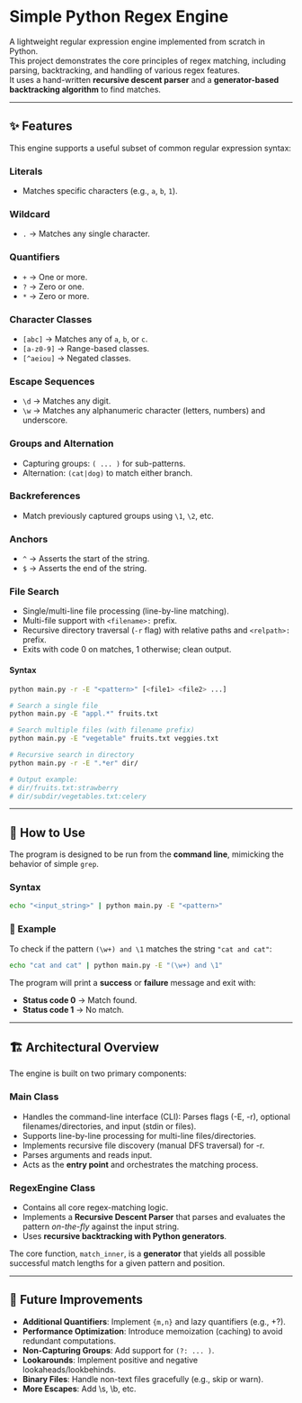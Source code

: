 # Simple Python Regex Engine

A lightweight regular expression engine implemented from scratch in Python.  
This project demonstrates the core principles of regex matching, including parsing, backtracking, and handling of various regex features.  
It uses a hand-written **recursive descent parser** and a **generator-based backtracking algorithm** to find matches.

---

## ✨ Features

This engine supports a useful subset of common regular expression syntax:

### Literals
- Matches specific characters (e.g., `a`, `b`, `1`).

### Wildcard
- `.` → Matches any single character.

### Quantifiers
- `+` → One or more.  
- `?` → Zero or one.
- `*` → Zero or more.

### Character Classes
- `[abc]` → Matches any of `a`, `b`, or `c`.  
- `[a-z0-9]` → Range-based classes.  
- `[^aeiou]` → Negated classes.  

### Escape Sequences
- `\d` → Matches any digit.  
- `\w` → Matches any alphanumeric character (letters, numbers) and underscore.  

### Groups and Alternation
- Capturing groups: `( ... )` for sub-patterns.  
- Alternation: `(cat|dog)` to match either branch.  

### Backreferences
- Match previously captured groups using `\1`, `\2`, etc.  

### Anchors
- `^` → Asserts the start of the string.  
- `$` → Asserts the end of the string.  

### File Search
- Single/multi-line file processing (line-by-line matching).  
- Multi-file support with `<filename>:` prefix.  
- Recursive directory traversal (`-r` flag) with relative paths and `<relpath>:` prefix.  
- Exits with code 0 on matches, 1 otherwise; clean output.

#### Syntax
```bash
python main.py -r -E "<pattern>" [<file1> <file2> ...]
```
```bash
# Search a single file
python main.py -E "appl.*" fruits.txt

# Search multiple files (with filename prefix)
python main.py -E "vegetable" fruits.txt veggies.txt

# Recursive search in directory
python main.py -r -E ".*er" dir/

# Output example:
# dir/fruits.txt:strawberry
# dir/subdir/vegetables.txt:celery
```
---

## 🚀 How to Use

The program is designed to be run from the **command line**, mimicking the behavior of simple `grep`.

### Syntax
```bash
echo "<input_string>" | python main.py -E "<pattern>"
```

### 📌 Example

To check if the pattern `(\w+) and \1` matches the string `"cat and cat"`:

```bash
echo "cat and cat" | python main.py -E "(\w+) and \1"
```

The program will print a **success** or **failure** message and exit with:

- **Status code 0** → Match found.  
- **Status code 1** → No match.  

---

## 🏗️ Architectural Overview

The engine is built on two primary components:

### Main Class
- Handles the command-line interface (CLI): Parses flags (-E, -r), optional filenames/directories, and input (stdin or files).
- Supports line-by-line processing for multi-line files/directories.
- Implements recursive file discovery (manual DFS traversal) for -r.  
- Parses arguments and reads input.  
- Acts as the **entry point** and orchestrates the matching process.  

### RegexEngine Class
- Contains all core regex-matching logic.  
- Implements a **Recursive Descent Parser** that parses and evaluates the pattern *on-the-fly* against the input string.  
- Uses **recursive backtracking with Python generators**.  

The core function, `match_inner`, is a **generator** that yields all possible successful match lengths for a given pattern and position.

---

## 🔮 Future Improvements

- **Additional Quantifiers**: Implement `{m,n}` and lazy quantifiers (e.g., +?).  
- **Performance Optimization**: Introduce memoization (caching) to avoid redundant computations.  
- **Non-Capturing Groups**: Add support for `(?: ... )`.  
- **Lookarounds**: Implement positive and negative lookaheads/lookbehinds.
- **Binary Files**: Handle non-text files gracefully (e.g., skip or warn).
- **More Escapes**: Add \s, \b, etc.